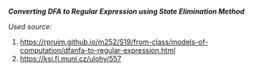 ***Converting DFA to Regular Expression using State Elimination Method***

*Used source:* 
1. https://rpruim.github.io/m252/S19/from-class/models-of-computation/dfanfa-to-regular-expression.html
2. https://ksi.fi.muni.cz/ulohy/557
